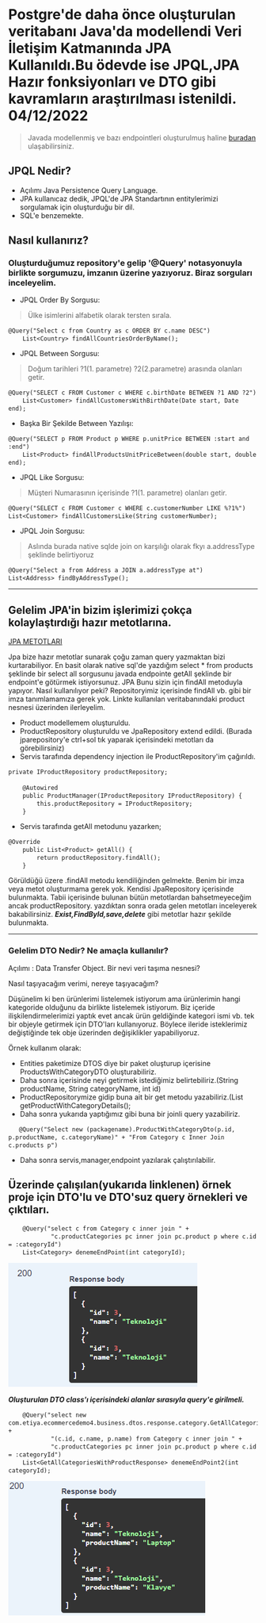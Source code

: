 # Postgre'de daha önce oluşturulan veritabanı Java'da modellendi Veri İletişim Katmanında JPA Kullanıldı.Bu ödevde ise JPQL,JPA Hazır fonksiyonları ve DTO gibi kavramların araştırılması istenildi. 04/12/2022

> Javada modellenmiş ve bazı endpointleri oluşturulmuş haline [buradan](https://github.com/Mertcali/etiyaSpring) ulaşabilirsiniz.

## JPQL Nedir?

- Açılımı Java Persistence Query Language.
- JPA kullanıcaz dedik, JPQL'de JPA Standartının entitylerimizi sorgulamak için oluşturduğu bir dil.
- SQL'e benzemekte.

## Nasıl kullanırız?

### Oluşturduğumuz repository'e gelip '@Query' notasyonuyla birlikte sorgumuzu, imzanın üzerine yazıyoruz. Biraz sorguları inceleyelim.

- JPQL Order By Sorgusu:

> Ülke isimlerini alfabetik olarak tersten sırala.

```
@Query("Select c from Country as c ORDER BY c.name DESC")
    List<Country> findAllCountriesOrderByName();
```
    
- JPQL Between Sorgusu:

> Doğum tarihleri ?1(1. parametre) ?2(2.parametre) arasında olanları getir.

```
@Query("SELECT c FROM Customer c WHERE c.birthDate BETWEEN ?1 AND ?2")
    List<Customer> findAllCustomersWithBirthDate(Date start, Date end);
```

- Başka Bir Şekilde Between Yazılışı:

```
@Query("SELECT p FROM Product p WHERE p.unitPrice BETWEEN :start and :end")
    List<Product> findAllProductsUnitPriceBetween(double start, double end);
```

- JPQL Like Sorgusu:

> Müşteri Numarasının içerisinde ?1(1. parametre) olanları getir.

```
@Query("SELECT c FROM Customer c WHERE c.customerNumber LIKE %?1%")
List<Customer> findAllCustomersLike(String customerNumber);
```

- JPQL Join Sorgusu:

> Aslında burada native sqlde join on karşılığı olarak fkyı a.addressType şeklinde belirtiyoruz 

```
@Query("Select a from Address a JOIN a.addressType at")
List<Address> findByAddressType();
```
---------------------

## Gelelim JPA'in bizim işlerimizi çokça kolaylaştırdığı hazır metotlarına.

[JPA METOTLARI](https://www.baeldung.com/spring-data-derived-queries)

Jpa bize hazır metotlar sunarak çoğu zaman query yazmaktan bizi kurtarabiliyor. En basit olarak native sql'de yazdığım select * from products şeklinde bir select all sorgusunu javada endpointe getAll şeklinde bir endpoint'e götürmek istiyorsunuz. JPA Bunu sizin için findAll metoduyla yapıyor. Nasıl kullanılıyor peki?
Repositoryimiz içerisinde findAll vb. gibi bir imza tanımlamamıza gerek yok. Linkte kullanılan veritabanındaki product nesnesi üzerinden ilerleyelim. 

* Product modellemem oluşturuldu.
* ProductRepository oluşturuldu ve JpaRepository extend edildi. (Burada jparepository'e ctrl+sol tık yaparak içerisindeki metotları da görebilirsiniz)
* Servis tarafında dependency injection ile ProductRepository'im çağırıldı.

```
private IProductRepository productRepository;

    @Autowired
    public ProductManager(IProductRepository IProductRepository) {
        this.productRepository = IProductRepository;
    }
```

* Servis tarafında getAll metodunu yazarken;

```
@Override
    public List<Product> getAll() {
        return productRepository.findAll();
    }
```

Görüldüğü üzere .findAll metodu kendiliğinden gelmekte. Benim bir imza veya metot oluşturmama gerek yok. Kendisi JpaRepository içerisinde bulunmakta. Tabii içerisinde bulunan bütün metotlardan bahsetmeyeceğim ancak productRepository. yazdıktan sonra orada gelen metotları inceleyerek bakabilirsiniz. ***Exist,FindById,save,delete*** gibi metotlar hazır şekilde bulunmakta.

---------------

### Gelelim DTO Nedir? Ne amaçla kullanılır?

Açılımı : Data Transfer Object. Bir nevi veri taşıma nesnesi? 

Nasıl taşıyacağım verimi, nereye taşıyacağım?

Düşünelim ki ben ürünlerimi listelemek istiyorum ama ürünlerimin hangi kategoride olduğunu da birlikte listelemek istiyorum. Biz içeride ilişkilendirmelerimizi yaptık evet ancak ürün geldiğinde kategori ismi vb. tek bir objeyle getirmek için DTO'ları kullanıyoruz. Böylece ileride isteklerimiz değiştiğinde tek obje üzerinden değişiklikler yapabiliyoruz.

Örnek kullanım olarak:

* Entities paketimize DTOS diye bir paket oluşturup içerisine ProductsWithCategoryDTO oluşturabiliriz.
* Daha sonra içerisinde neyi getirmek istediğimiz belirtebiliriz.(String productName, String categoryName, int id)
* ProductRepositorymize gidip buna ait bir get metodu yazabiliriz.(List<ProductWithCategoryDto> getProductWithCategoryDetails();
* Daha sonra yukarıda yaptığımız gibi buna bir joinli query yazabiliriz.
    
```
   @Query("Select new (packagename).ProductWithCategoryDto(p.id, p.productName, c.categoryName)" + "From Category c Inner Join c.products p")
```
    
* Daha sonra servis,manager,endpoint yazılarak çalıştırılabilir.

## Üzerinde çalışılan(yukarıda linklenen) örnek proje için DTO'lu ve DTO'suz query örnekleri ve çıktıları.

```
    @Query("select c from Category c inner join " +
            "c.productCategories pc inner join pc.product p where c.id = :categoryId")
    List<Category> denemeEndPoint(int categoryId);
```

![alt text](https://github.com/Mertcali/etiyaCamp/blob/master/homework3_JPQL/Sonuc1.PNG)

***Oluşturulan DTO class'ı içerisindeki alanlar sırasıyla query'e girilmeli.***

```
    @Query("select new com.etiya.ecommercedemo4.business.dtos.response.category.GetAllCategoriesWithProductResponse" +
            "(c.id, c.name, p.name) from Category c inner join " +
            "c.productCategories pc inner join pc.product p where c.id = :categoryId")
    List<GetAllCategoriesWithProductResponse> denemeEndPoint2(int categoryId);
```
    
![alt text](https://github.com/Mertcali/etiyaCamp/blob/master/homework3_JPQL/Sonuc2.PNG)
